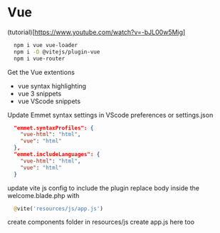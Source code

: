 # Vue
(tutorial)[https://www.youtube.com/watch?v=-bJL00w5Mig]

```bash
  npm i vue vue-loader
  npm i -D @vitejs/plugin-vue
  npm i vue-router
```

Get the Vue extentions
- vue syntax highlighting
- vue 3 snippets
- vue VScode snippets

Update Emmet syntax settings in VScode preferences or settings.json
```settings.json
  "emmet.syntaxProfiles": {
    "vue-html": "html",
    "vue": "html"
  },
  "emmet.includeLanguages": {
    "vue-html": "html",
    "vue": "html"
  }
```

update vite js config to include the plugin
replace body inside the welcome.blade.php with 
```php
  @vite('resources/js/app.js') 
```
create components folder in resources/js
create app.js here too



